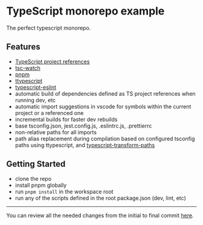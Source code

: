 # TypeScript monorepo example

The perfect typescript monorepo.

## Features

- [TypeScript project references](https://www.typescriptlang.org/docs/handbook/project-references.html)
- [tsc-watch](https://github.com/gilamran/tsc-watch)
- [pnpm](https://pnpm.js.org/)
- [ttypescript](https://github.com/cevek/ttypescript)
- [typescript-eslint](https://github.com/typescript-eslint/typescript-eslint)
- automatic build of dependencies defined as TS project references when running dev, etc
- automatic import suggestions in vscode for symbols within the current project or a referenced one
- incremental builds for faster dev rebuilds
- base tsconfig.json, jest.config.js, .eslintrc.js, .prettierrc
- non-relative paths for all imports
- path alias replacement during compilation based on configured tsconfig paths using ttypescript, and [typescript-transform-paths](https://github.com/LeDDGroup/typescript-transform-paths)

## Getting Started

- clone the repo
- install pnpm globally
- run `pnpm install` in the workspace root
- run any of the scripts defined in the root package.json (dev, lint, etc)

---

You can review all the needed changes from the initial to final commit [here](https://github.com/rhyek/typescript-monorepo-example/compare/d5a703c9304376297fa39418e20255e8dd60cc90..d9ab292a26520f8d9fc6d6fc62bdf4510fafbde5).
